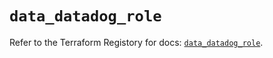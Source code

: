 # `data_datadog_role`

Refer to the Terraform Registory for docs: [`data_datadog_role`](https://registry.terraform.io/providers/datadog/datadog/3.27.0/docs/data-sources/role).
